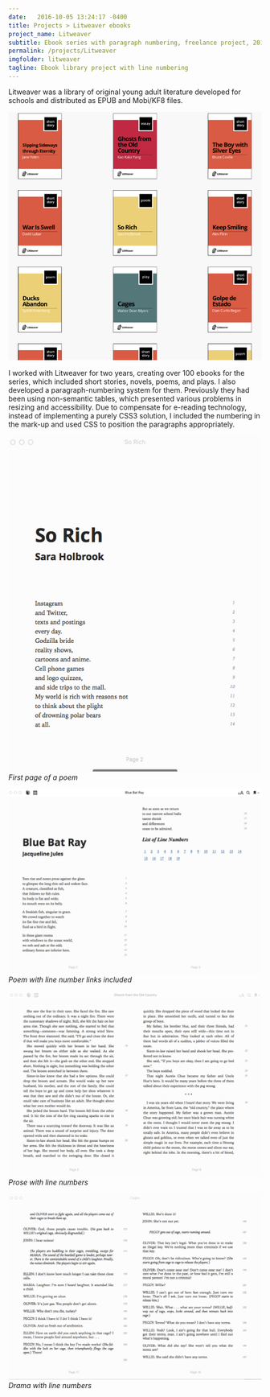 ```yaml
---
date:   2016-10-05 13:24:17 -0400
title: Projects > Litweaver ebooks
project_name: Litweaver
subtitle: Ebook series with paragraph numbering, freelance project, 2014–2015
permalink: /projects/Litweaver
imgfolder: litweaver
tagline: Ebook library project with line numbering
---
```

Litweaver was a library of original young adult literature developed for schools and distributed as EPUB and Mobi/KF8 files.

![Selection of the Litweaver ebook library](../../img/litweaver/1-library.jpg)

I worked with Litweaver for two years, creating over 100 ebooks for the series, which included short stories, novels, poems, and plays. I also developed a paragraph-numbering system for them. Previously they had been using non-semantic tables, which presented various problems in resizing and accessibility. Due to compensate for e-reading technology, instead of implementing a purely CSS3 solution, I included the numbering in the mark-up and used CSS to position the paragraphs appropriately.

![First page of poem](../../img/litweaver/2-poem-firstpage.jpg)
*First page of a poem*

![Poem with line-number back links included](../../img/litweaver/3-poem-spread.jpg)
*Poem with line number links included*

![Prose with line numbers](../../img/litweaver/4-prose-spread.jpg)
*Prose with line numbers*

![Drama with line numbers](../../img/litweaver/5-drama-spread.jpg)
*Drama with line numbers*